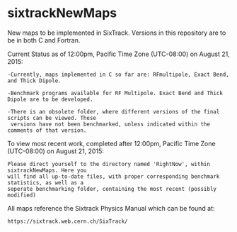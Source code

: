 # sixtrackNewMaps
New maps to be implemented in SixTrack. Versions in this repository are to be in both C and Fortran. 

Current Status as of 12:00pm, Pacific Time Zone (UTC-08:00) on August 21, 2015:
	
	-Currently, maps implemented in C so far are: RFmultipole, Exact Bend, and Thick Dipole.
	
	-Benchmark programs available for RF Multipole. Exact Bend and Thick Dipole are to be developed. 
	
	-There is an obsolete folder, where different versions of the final scripts can be viewed. These
	 versions have not been benchmarked, unless indicated within the comments of that version.

To view most recent work, completed after 12:00pm, Pacific Time Zone (UTC-08:00) on August 21, 2015:
	
	Please direct yourself to the directory named 'RightNow', within sixtrackNewMaps. Here you 
	will find all up-to-date files, with proper corresponding benchmark statistics, as well as a 
	seperate benchmarking folder, containing the most recent (possibly modified)

All maps reference the Sixtrack Physics Manual which can be found at: 
	
	https://sixtrack.web.cern.ch/SixTrack/

